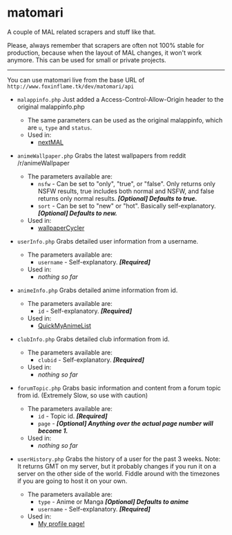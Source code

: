 # matomari

A couple of MAL related scrapers and stuff like that.

Please, always remember that scrapers are often not 100% stable for production, because when the layout of MAL changes, it won't work anymore. This can be used for small or private projects.

---

You can use matomari live from the base URL of ```http://www.foxinflame.tk/dev/matomari/api```

- ```malappinfo.php``` Just added a Access-Control-Allow-Origin header to the original malappinfo.php
  - The same parameters can be used as the original malappinfo, which are ```u```, ```type``` and ```status```.
  - Used in:
    - [nextMAL](https://myanimelist.net/forum/?topicid=1572798)

- ```animeWallpaper.php``` Grabs the latest wallpapers from reddit /r/animeWallpaper
  - The parameters available are:
    - ```nsfw``` - Can be set to "only", "true", or "false". Only returns only NSFW results, true includes both normal and NSFW, and false returns only normal results. ***[Optional] Defaults to true.***
    - ```sort``` - Can be set to "new" or "hot". Basically self-explanatory. ***[Optional] Defaults to new.***
  - Used in:
    - [wallpaperCycler](https://github.com/FoxInFlame/WallpaperCycler)

- ```userInfo.php``` Grabs detailed user information from a username.
  - The parameters available are:
    - ```username``` - Self-explanatory. ***[Required]***
  - Used in:
    - *nothing so far*
    
- ```animeInfo.php``` Grabs detailed anime information from id.
  - The parameters available are:
    - ```id``` - Self-explanatory. ***[Required]***
  - Used in:
    - [QuickMyAnimeList](https://myanimelist.net/forum/?topicid=1552137)

- ```clubInfo.php``` Grabs detailed club information from id.
  - The parameters available are:
      - ```clubid``` - Self-explanatory. ***[Required]***
  - Used in:
      - *nothing so far*
      
- ```forumTopic.php``` Grabs basic information and content from a forum topic from id. (Extremely Slow, so use with caution)
  - The parameters available are:
    - ```id``` - Topic id. ***[Required]***
    - ```page``` - ***[Optional] Anything over the actual page number will become 1.***
  - Used in:
    - *nothing so far*

- ```userHistory.php``` Grabs the history of a user for the past 3 weeks. Note: It returns GMT on my server, but it probably changes if you run it on a server on the other side of the world. Fiddle around with the timezones if you are going to host it on your own.
  - The parameters available are:
    - ```type``` - Anime or Manga ***[Optional] Defaults to anime***
    - ```username``` - Self-explanatory. ***[Required]***
  - Used in:
    - [My profile page!](http://www.foxinflame.tk)
